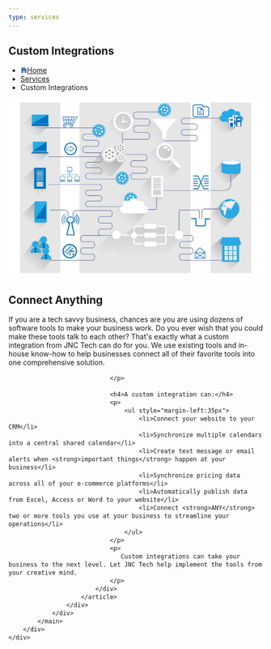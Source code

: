 ```yaml
---
type: services
---
```

<section class="breadcrumb-wrap">
    <div class="overlay"></div>
    <div class="container">
        <div class="row">
            <div class="col-sm-12">
                <h1>Custom Integrations</h1>
                <ul class="breadcrumb">
                    <li><a href="../index.html"><img class="img-home" src="../../Content/consultant/images/common/icon-home.gif" alt="icon home">Home</a></li>
                    <li><a href="#">Services</a></li>
                    <li class="last">Custom Integrations</li>
                </ul>
            </div>
        </div>
    </div>
</section>

<section class="page-wrap page-portfolio-single">
    <div class="container">
        <div class="row">
            <main class="main-content">
                <div class="content">
                    <div class="portfolio-single">
                        <article>
                            <div class="col-sm-6">
                                <p class="img01"><img src="../../Content/consultant/images/pages/services-custom-integrations-main2.jpg"></p>
                                <div style="clear:both"></div>
                            </div>
                            <div class="col-sm-6">
                                <h2>Connect Anything</h2>
                                <p>
                                    If you are a tech savvy business, chances are you are using dozens of software tools to make your business work. Do you ever wish that you could make these tools talk to each other? That's exactly what a custom integration from JNC Tech can do for you.
                                    We use existing tools and in-house know-how to help businesses connect all of their favorite tools into one comprehensive solution.

                                </p>

                                <h4>A custom integration can:</h4>
                                <p>
                                    <ul style="margin-left:35px">
                                        <li>Connect your website to your CRM</li>
                                        <li>Synchronize multiple calendars into a central shared calendar</li>
                                        <li>Create text message or email alerts when <strong>important things</strong> happen at your business</li>
                                        <li>Synchronize pricing data across all of your e-commerce platforms</li>
                                        <li>Automatically publish data from Excel, Access or Word to your website</li>
                                        <li>Connect <strong>ANY</strong> two or more tools you use at your business to streamline your operations</li>
                                    </ul>
                                </p>
                                <p>
                                   Custom integrations can take your business to the next level. Let JNC Tech help implement the tools from your creative mind.
                                </p>
                            </div>
                        </article>
                    </div>
                </div>
            </main>
        </div>
    </div>
</section>
